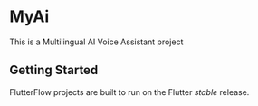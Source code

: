# MyAi


This is a Multilingual AI Voice Assistant project 

## Getting Started

FlutterFlow projects are built to run on the Flutter _stable_ release.


